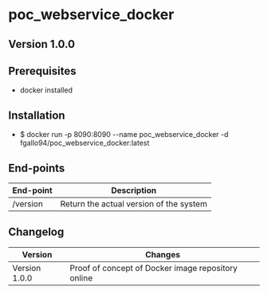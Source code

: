 # poc_webservice_docker

## Version 1.0.0

## Prerequisites
- docker installed

## Installation 
- $ docker run -p 8090:8090 --name poc_webservice_docker -d fgallo94/poc_webservice_docker:latest

## End-points
End-point | Description
----------|------------
/version | Return the actual version of the system

## Changelog

Version | Changes
------------ | -------------
 Version 1.0.0 |Proof of concept of Docker image repository online

